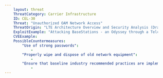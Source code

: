 ```yaml
---
    layout: threat
    ThreatCategory: Carrier Infrastructure
    ID: CEL-30
    Threat: "Unauthorized OAM Network Access"
    ThreatOrigin: "LTE Architecture Overview and Security Analysis (Draft NISTIR 8071) [^166]"
    ExploitExample: "Attacking BaseStations - an Odyssey through a Telco's Network [^177]"
    CVEExample:
    PossibleCountermeasures:
        "Use of strong passwords":
            - 
        "Properly wipe and dispose of old network equipment":
            - 
        "Ensure that baseline industry recommended practices are implemented and validated":
            - 
---
```

